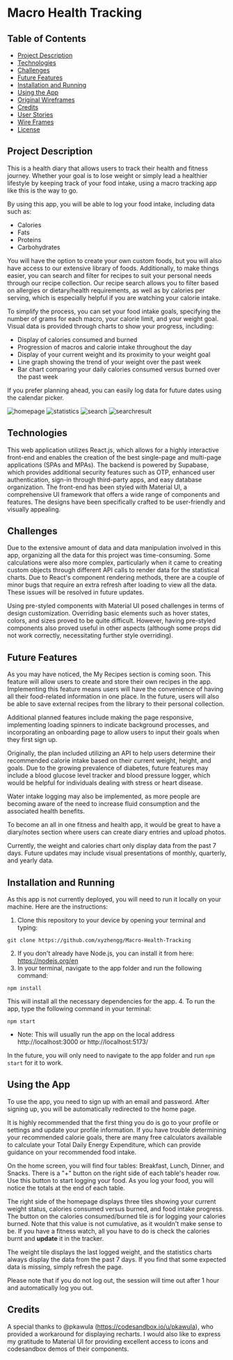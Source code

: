# Macro Health Tracking

## Table of Contents
- [Project Description](#project-description)
- [Technologies](#technologies)
- [Challenges](#challenges)
- [Future Features](#future-features)
- [Installation and Running](#installation-and-running)
- [Using the App](#using-the-app)
- [Original Wireframes](#original-wireframes)
- [Credits](#credits)
- [User Stories](./UserStories.md)
- [Wire Frames](./Wireframes.md)
- [License](#./License.md)

## Project Description
This is a health diary that allows users to track their health and fitness journey. Whether your goal is to lose weight or simply lead a healthier lifestyle by keeping track of your food intake, using a macro tracking app like this is the way to go.

By using this app, you will be able to log your food intake, including data such as:
- Calories
- Fats
- Proteins
- Carbohydrates

You will have the option to create your own custom foods, but you will also have access to our extensive library of foods. Additionally, to make things easier, you can search and filter for recipes to suit your personal needs through our recipe collection. Our recipe search allows you to filter based on allergies or dietary/health requirements, as well as by calories per serving, which is especially helpful if you are watching your calorie intake.

To simplify the process, you can set your food intake goals, specifying the number of grams for each macro, your calorie limit, and your weight goal. Visual data is provided through charts to show your progress, including:
- Display of calories consumed and burned
- Progression of macros and calorie intake throughout the day
- Display of your current weight and its proximity to your weight goal
- Line graph showing the trend of your weight over the past week
- Bar chart comparing your daily calories consumed versus burned over the past week

If you prefer planning ahead, you can easily log data for future dates using the calendar picker.

![homepage](./src/assets/homepage.png)
![statistics](./src/assets/statistics.png)
![search](./src/assets/search.png)
![searchresult](./src/assets/searchresult.png)

## Technologies
This web application utilizes React.js, which allows for a highly interactive front-end and enables the creation of the best single-page and multi-page applications (SPAs and MPAs). The backend is powered by Supabase, which provides additional security features such as OTP, enhanced user authentication, sign-in through third-party apps, and easy database organization. The front-end has been styled with Material UI, a comprehensive UI framework that offers a wide range of components and features. The designs have been specifically crafted to be user-friendly and visually appealing.

## Challenges
Due to the extensive amount of data and data manipulation involved in this app, organizing all the data for this project was time-consuming. Some calculations were also more complex, particularly when it came to creating custom objects through different API calls to render data for the statistical charts. Due to React's component rendering methods, there are a couple of minor bugs that require an extra refresh after loading to view all the data. These issues will be resolved in future updates.

Using pre-styled components with Material UI posed challenges in terms of design customization. Overriding basic elements such as hover states, colors, and sizes proved to be quite difficult. However, having pre-styled components also proved useful in other aspects (although some props did not work correctly, necessitating further style overriding).

## Future Features
As you may have noticed, the My Recipes section is coming soon. This feature will allow users to create and store their own recipes in the app. Implementing this feature means users will have the convenience of having all their food-related information in one place. In the future, users will also be able to save external recipes from the library to their personal collection.

Additional planned features include making the page responsive, implementing loading spinners to indicate background processes, and incorporating an onboarding page to allow users to input their goals when they first sign up.

Originally, the plan included utilizing an API to help users determine their recommended calorie intake based on their current weight, height, and goals. Due to the growing prevalence of diabetes, future features may include a blood glucose level tracker and blood pressure logger, which would be helpful for individuals dealing with stress or heart disease.

Water intake logging may also be implemented, as more people are becoming aware of the need to increase fluid consumption and the associated health benefits.

To become an all in one fitness and health app, it would be great to have a diary/notes section where users can create diary entries and upload photos. 

Currently, the weight and calories chart only display data from the past 7 days. Future updates may include visual presentations of monthly, quarterly, and yearly data.

## Installation and Running
As this app is not currently deployed, you will need to run it locally on your machine. Here are the instructions:
1. Clone this repository to your device by opening your terminal and typing:
``` 
git clone https://github.com/xyzhengg/Macro-Health-Tracking 
```
2. If you don't already have Node.js, you can install it from here: https://nodejs.org/en
3. In your terminal, navigate to the app folder and run the following command:
```
npm install
```
This will install all the necessary dependencies for the app.
4. To run the app, type the following command in your terminal:
```
npm start
```
* Note: This will usually run the app on the local address http://localhost:3000 or http://localhost:5173/

In the future, you will only need to navigate to the app folder and run `npm start` for it to work.

## Using the App
To use the app, you need to sign up with an email and password. After signing up, you will be automatically redirected to the home page.

It is highly recommended that the first thing you do is go to your profile or settings and update your profile information. If you have trouble determining your recommended calorie goals, there are many free calculators available to calculate your Total Daily Energy Expenditure, which can provide guidance on your recommended food intake.

On the home screen, you will find four tables: Breakfast, Lunch, Dinner, and Snacks. There is a "+" button on the right side of each table's header row. Use this button to start logging your food. As you log your food, you will notice the totals at the end of each table.

The right side of the homepage displays three tiles showing your current weight status, calories consumed versus burned, and food intake progress. The button on the calories consumed/burned tile is for logging your calories burned. Note that this value is not cumulative, as it wouldn't make sense to be. If you have a fitness watch, all you have to do is check the calories burnt and **update** it in the tracker.

The weight tile displays the last logged weight, and the statistics charts always display the data from the past 7 days. If you find that some expected data is missing, simply refresh the page.

Please note that if you do not log out, the session will time out after 1 hour and automatically log you out.

## Credits
A special thanks to @pkawula (https://codesandbox.io/u/pkawula), who provided a workaround for displaying recharts. I would also like to express my gratitude to Material UI for providing excellent access to icons and codesandbox demos of their components.